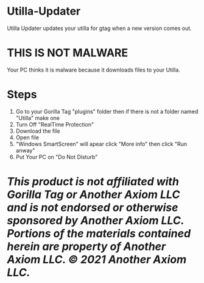 # Utilla-Updater

Utilla Updater updates your utilla for gtag when a new version comes out.


# THIS IS NOT MALWARE

Your PC thinks it is malware because it downloads files to your
Utilla.

# Steps

1. Go to your Gorilla Tag "plugins" folder then if there is not a folder named "Utilla" make one
2. Turn Off "RealTime Protection"
3. Download the file
4. Open file
5. "Windows SmartScreen" will apear click "More info" then click "Run anway"
6. Put Your PC on "Do Not Disturb"

# *This product is not affiliated with Gorilla Tag or Another Axiom LLC and is not endorsed or otherwise sponsored by Another Axiom LLC. Portions of the materials contained herein are property of Another Axiom LLC. © 2021 Another Axiom LLC.*
